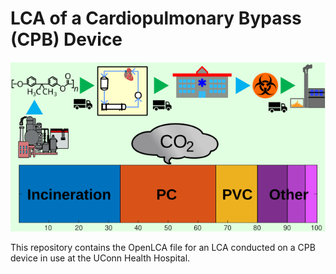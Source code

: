 # LCA of a Cardiopulmonary Bypass (CPB) Device
![graphical abstract][TOCfig]

This repository contains the OpenLCA file for an LCA conducted on a CPB device in use at the UConn Health Hospital.

[TOCfig]:https://github.com/PSORLab/LCA/blob/main/CPBdevice/CPB_LCA_Abstract.svg "Graphical Abstract for the LCA of a CPB Device"
